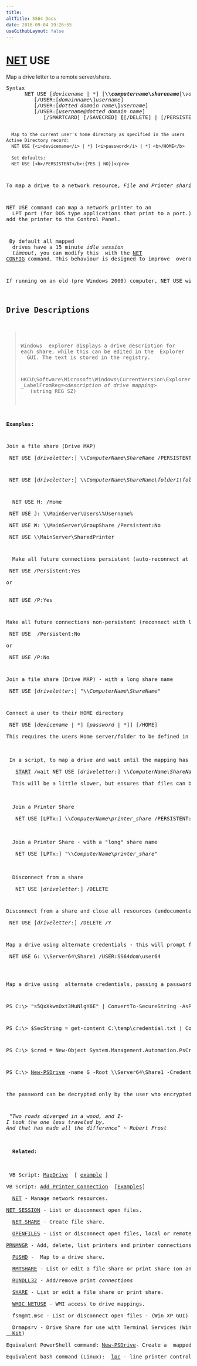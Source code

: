```yaml
---
title:
altTitle: SS64 Docs
date: 2016-09-04 19:26:55
useGithubLayout: false
---
```

<!-- #BeginLibraryItem "/Library/head_nt.lbi" --><!-- #EndLibraryItem --><h1><a href="net.html">NET</a> USE</h1>
<p>Map a drive letter  to a remote server/share. </p>
<pre>Syntax
      NET USE [<i>devicename</i> | *] [<b>\\<i>computername</i>\<i>sharename</i></b>[\<i>volume</i>] [<i>password</i> | *]]
         [/USER:[<i>domainname</i>\]<i>username</i>]
         [/USER:[<i>dotted domain name</i>\]<i>username</i>]
         [/USER:[<i>username@dotted domain name</i>]
            [/SMARTCARD] [/SAVECRED] <b>[</b>[/DELETE] | [/PERSISTENT:{YES | NO}]<b>]</b>

      Map to the current user's home directory as specified in the users Active Directory record:
      NET USE {<i>devicename</i> | *} [<i>password</i> | *] <b>/HOME</b>

      Set defaults:
      NET USE [<b>/PERSISTENT</b>:{YES | NO}]</pre>
<p>To map a drive to a network resource, <i>File and Printer sharing</i> must  be enabled on the remote (server) computer.</p>
<p>NET USE command can map a network printer to an
  LPT port (for DOS type applications that print to a port.) but this does not
add the printer to the Control Panel.</p>
<p> By default all mapped
  drives have a 15 minute<i> idle session
  timeout</i>, you can modify this  with the <a href="net_config.html">NET
CONFIG</a> command. This behaviour is designed to improve  overall performance.</p>
<p>If running on an old (pre Windows 2000) computer, NET USE will use NetBIOS over TCP/IP (NetBT) to resolve computer names.</p>
<h2>Drive Descriptions</h2>
<blockquote>
<p>Windows  explorer displays a drive description for 
each share, while this can be edited in the  Explorer 
  GUI. The text is stored in the registry.</p>
<pre>HKCU\Software\Microsoft\Windows\CurrentVersion\Explorer\MountPoints2\##<i>ComputerName</i>#<i>ShareName</i>
_LabelFromReg=&lt;<i>description of drive mapping</i>&gt;
   (string REG_SZ)</pre>
</blockquote>
<p><b>Examples:</b></p>
<p>Join a file share (Drive MAP)<br>
<span class="code">&nbsp;NET USE [<i>driveletter</i>:] \\<i>ComputerName</i>\<i>ShareName</i> /PERSISTENT:YES</span></p>
<p><span class="code">&nbsp;NET USE [<i>driveletter</i>:] \\<i>ComputerName</i>\<i>ShareName\folder1\folder2</i> /PERSISTENT:No</span></p>
<p><span class="code"> &nbsp;NET USE H: /Home<br>
&nbsp;NET USE J: \\MainServer\Users\%Username%<br>
&nbsp;NET USE W: \\MainServer\GroupShare /Persistent:No<br>
&nbsp;NET USE \\MainServer\SharedPrinter</span></p>
<p>  Make all future connections persistent (auto-reconnect at login)<br>
<span class="code">&nbsp;NET USE /Persistent:Yes</span><br>
or
<br>
<span class="code">&nbsp;NET USE /P:Yes</span></p>
<p>Make all future connections non-persistent (reconnect with login script)<br>
<span class="code">&nbsp;NET USE  /Persistent:No</span><br>
or<br>
<span class="code">&nbsp;NET USE /P:No</span></p>
<p>Join a file share (Drive MAP) - with a long share name<br>
<span class="code">&nbsp;NET USE [<i>driveletter</i>:] "\\<i>ComputerName</i>\<i>ShareName</i>"</span></p>
<p>Connect a user to their HOME directory<br>
<span class="code">&nbsp;NET USE [<i>devicename</i> | *] [<i>password</i> | *]] [/HOME]</span><br>
This requires the users Home server/folder to be defined in AD<br>
  <br>
 In a script, to map a drive and wait until the mapping has completed before continuing:<br>
  <span class="code">&nbsp;<a href="start.html">START</a> /wait NET USE [<i>driveletter</i>:] \\<i>ComputerName\ShareName</i></span><br>
  This will be a little slower, but ensures that files can be read from the mapped drive.<br>
  <br>
  Join a Printer Share<br>
  <span class="code">&nbsp;NET USE [LPTx:] \\<i>ComputerName</i>\<i>printer_share</i> /PERSISTENT:YES</span><br>
  <br>
  Join a Printer Share - with a "long" share name<br>
  <span class="code">&nbsp;NET USE [LPTx:] "\\<i>ComputerName</i>\<i>printer_share</i>"</span><br>
  <br>
  Disconnect from a share<br>
  <span class="code">&nbsp;NET USE [<i>driveletter</i>:] /DELETE</span></p>
<p>Disconnect from a share and close all resources (undocumented) <br>
<span class="code">&nbsp;NET USE [<i>driveletter</i>:] /DELETE /Y </span></p>
<p>Map a drive using alternate credentials - this will prompt for a password<br>
<span class="code">&nbsp;NET USE G: \\Server64\Share1 /USER:SS64dom\user64</span><br>
</p>
<p>Map a drive using  alternate credentials, passing a password credential (this must be run from PowerShell)</p>
<pre>PS C:\&gt; "s5QxXkwnOxt3MuNlgY6E" | ConvertTo-SecureString -AsPlainText -Force | ConvertFrom-SecureString | Out-File C:\temp\credential.txt</pre>
<pre>PS C:\&gt; $SecString = get-content C:\temp\credential.txt | ConvertTo-SecureString</pre>
<pre>PS C:\&gt; $cred = New-Object System.Management.Automation.PsCredential(<span class="code">'SS64dom\user64</span>',$SecString)</pre>
<pre>PS C:\&gt; <a href="../ps/new-psdrive.html">New-PSDrive</a> -name G -Root \\Server64\Share1 -Credential $cred -PSProvider filesystem -Persist</pre>
<p>the password can be decrypted only by the user who encrypted it on the same machine. Now when you need to use this credential you can do </p>
<p> <i class="quote">“Two roads diverged in a wood, and I-
I took the one less traveled by,
And that has made all the difference” ~ Robert Frost</i><br>
 <br>
  <b>Related:<br>
  </b><br>
 VB Script: <a href="../vb/mapnetworkdrive.html">MapDrive</a>  [ <a href="../vb/syntax-mapdrive.html">example</a> ]<br>
VB Script: <a href="../vb/addwindowsprinterconnection.html">Add Printer Connection</a>  [<a href="syntax-printing.html">Examples</a>]<br>
  <a href="net.html">NET</a> - Manage network resources.<br>
<a href="net_share.html">NET SESSION</a> - List or disconnect open files.<br>
  <a href="net_share.html">NET SHARE</a> - Create file share.<br>
  <a href="openfiles.html">OPENFILES</a> - List or disconnect open files, local or remote.<br>
<a href="prnmngr.html">PRNMNGR</a> - Add, delete, list printers and printer connections.<br>
  <a href="pushd.html">PUSHD</a> -  Map to a drive share.<br>
  <a href="rmtshare.html">RMTSHARE</a> - List or edit a file share or print share (on any computer)<br>
  <a href="rundll32.html">RUNDLL32</a> - Add/remove print <i>connections</i><br>
  <a href="share.html">SHARE</a> - List or edit a file share or print share.<br>
  <a href="wmic.html">WMIC NETUSE</a> - WMI access to drive mappings.<br>
  fsmgmt.msc - List or disconnect open files - (Win XP GUI)<br>
  Drmapsrv - Drive Share for use with Terminal Services (Win 2K Server <a href="../links/windows.html#kits">Resource 
  Kit</a>)<br>
Equivalent PowerShell command: <a href="../ps/new-psdrive.html">New-PSDrive</a>- Create a  mapped network drive.<br>
Equivalent bash command (Linux):  <a href="../bash/lpc.html">lpc</a> - line printer control program.</p><!-- #BeginLibraryItem "/Library/foot_nt.lbi" --><p><script async="" src="//pagead2.googlesyndication.com/pagead/js/adsbygoogle.js"></script>
<!-- windows300 -->
<ins class="adsbygoogle" style="display:inline-block;width:300px;height:250px" data-ad-client="ca-pub-6140977852749469" data-ad-slot="7649547908"></ins>
<script>
(adsbygoogle = window.adsbygoogle || []).push({});
</script></p>
<hr>
<div id="bl" class="footer"><a href="#"><img src="../images/top.png" width="30" height="22" alt="Back to the Top"></a></div>
<div id="br" class="footer, tagline">© Copyright <a href="http://ss64.com/">SS64.com</a> 1999-2016<br>
Some rights reserved</div><!-- #EndLibraryItem -->

